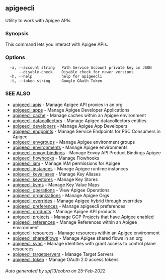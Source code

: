 ## apigeecli

Utility to work with Apigee APIs.

### Synopsis

This command lets you interact with Apigee APIs.

### Options

```
  -a, --account string   Path Service Account private key in JSON
      --disable-check    Disable check for newer versions
  -h, --help             help for apigeecli
  -t, --token string     Google OAuth Token
```

### SEE ALSO

* [apigeecli apis](apigeecli_apis.md)	 - Manage Apigee API proxies in an org
* [apigeecli apps](apigeecli_apps.md)	 - Manage Apigee Developer Applications
* [apigeecli cache](apigeecli_cache.md)	 - Manage caches within an Apigee environment
* [apigeecli datacollectors](apigeecli_datacollectors.md)	 - Manage Apigee datacollectors entities
* [apigeecli developers](apigeecli_developers.md)	 - Manage Apigee App Developers
* [apigeecli endpoints](apigeecli_endpoints.md)	 - Manage Service Endpoints for PSC Consumers in Apigee
* [apigeecli envgroups](apigeecli_envgroups.md)	 - Manage Apigee environment groups
* [apigeecli environments](apigeecli_environments.md)	 - Manage Apigee environments
* [apigeecli envoy-bindings](apigeecli_envoy-bindings.md)	 - Manage Envoy API Product Bindings Apigee
* [apigeecli flowhooks](apigeecli_flowhooks.md)	 - Manage Flowhooks
* [apigeecli iam](apigeecli_iam.md)	 - Manage IAM permissions for Apigee
* [apigeecli instances](apigeecli_instances.md)	 - Manage Apigee runtime instances
* [apigeecli keyaliases](apigeecli_keyaliases.md)	 - Manage Key Aliases
* [apigeecli keystores](apigeecli_keystores.md)	 - Manage Key Stores
* [apigeecli kvms](apigeecli_kvms.md)	 - Manage Key Value Maps
* [apigeecli operations](apigeecli_operations.md)	 - View Apigee Operations
* [apigeecli organizations](apigeecli_organizations.md)	 - Manage Apigee Orgs
* [apigeecli overrides](apigeecli_overrides.md)	 - Manage Apigee hybrid through overrides
* [apigeecli preferences](apigeecli_preferences.md)	 - Manage apigeecli preferences
* [apigeecli products](apigeecli_products.md)	 - Manage Apigee API products
* [apigeecli projects](apigeecli_projects.md)	 - Manage GCP Projects that have Apigee enabled
* [apigeecli references](apigeecli_references.md)	 - Manage References within an Apigee environment
* [apigeecli resources](apigeecli_resources.md)	 - Manage resources within an Apigee environment
* [apigeecli sharedflows](apigeecli_sharedflows.md)	 - Manage Apigee shared flows in an org
* [apigeecli sync](apigeecli_sync.md)	 - Manage identities with grant access to control plane resources
* [apigeecli targetservers](apigeecli_targetservers.md)	 - Manage Target Servers
* [apigeecli token](apigeecli_token.md)	 - Manage OAuth 2.0 access tokens

###### Auto generated by spf13/cobra on 25-Feb-2022

